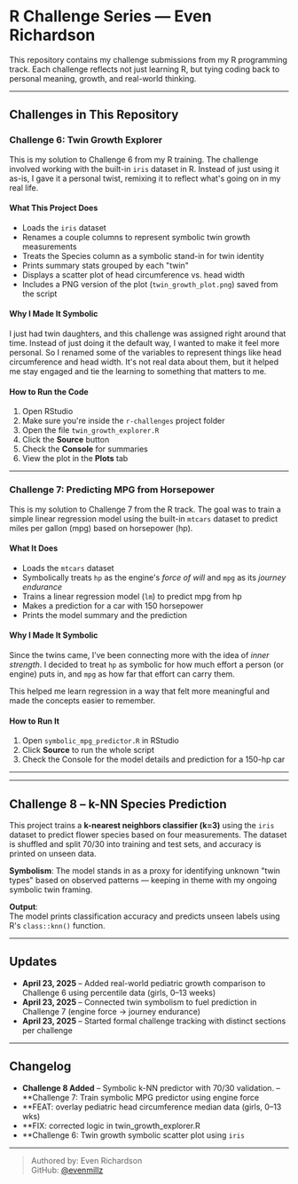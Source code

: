 # R Challenge Series — Even Richardson

This repository contains my challenge submissions from my R programming track. Each challenge reflects not just learning R, but tying coding back to personal meaning, growth, and real-world thinking.

---

## Challenges in This Repository

### Challenge 6: Twin Growth Explorer

This is my solution to Challenge 6 from my R training. The challenge involved working with the built-in `iris` dataset in R. Instead of just using it as-is, I gave it a personal twist, remixing it to reflect what's going on in my real life.

#### What This Project Does
- Loads the `iris` dataset
- Renames a couple columns to represent symbolic twin growth measurements
- Treats the Species column as a symbolic stand-in for twin identity
- Prints summary stats grouped by each "twin"
- Displays a scatter plot of head circumference vs. head width
- Includes a PNG version of the plot (`twin_growth_plot.png`) saved from the script

#### Why I Made It Symbolic
I just had twin daughters, and this challenge was assigned right around that time. Instead of just doing it the default way, I wanted to make it feel more personal. So I renamed some of the variables to represent things like head circumference and head width. It's not real data about them, but it helped me stay engaged and tie the learning to something that matters to me. 

#### How to Run the Code
1. Open RStudio
2. Make sure you're inside the `r-challenges` project folder
3. Open the file `twin_growth_explorer.R`
4. Click the **Source** button
5. Check the **Console** for summaries
6. View the plot in the **Plots** tab

---

### Challenge 7: Predicting MPG from Horsepower

This is my solution to Challenge 7 from the R track. The goal was to train a simple linear regression model using the built-in `mtcars` dataset to predict miles per gallon (mpg) based on horsepower (hp).

#### What It Does
- Loads the `mtcars` dataset
- Symbolically treats `hp` as the engine's *force of will* and `mpg` as its *journey endurance*
- Trains a linear regression model (`lm`) to predict mpg from hp
- Makes a prediction for a car with 150 horsepower
- Prints the model summary and the prediction

#### Why I Made It Symbolic
Since the twins came, I’ve been connecting more with the idea of *inner strength*. I decided to treat `hp` as symbolic for how much effort a person (or engine) puts in, and `mpg` as how far that effort can carry them.

This helped me learn regression in a way that felt more meaningful and made the concepts easier to remember.

#### How to Run It
1. Open `symbolic_mpg_predictor.R` in RStudio
2. Click **Source** to run the whole script
3. Check the Console for the model details and prediction for a 150-hp car

---

---

## Challenge 8 – k-NN Species Prediction

This project trains a **k-nearest neighbors classifier (k=3)** using the `iris` dataset to predict flower species based on four measurements. The dataset is shuffled and split 70/30 into training and test sets, and accuracy is printed on unseen data.

**Symbolism**: The model stands in as a proxy for identifying unknown "twin types" based on observed patterns — keeping in theme with my ongoing symbolic twin framing.

**Output**:  
The model prints classification accuracy and predicts unseen labels using R's `class::knn()` function.

---
## Updates

- **April 23, 2025** – Added real-world pediatric growth comparison to Challenge 6 using percentile data (girls, 0–13 weeks)
- **April 23, 2025** – Connected twin symbolism to fuel prediction in Challenge 7 (engine force → journey endurance)
- **April 23, 2025** – Started formal challenge tracking with distinct sections per challenge

---

## Changelog
- **Challenge 8 Added** – Symbolic k-NN predictor with 70/30 validation.
– **Challenge 7: Train symbolic MPG predictor using engine force  
- **FEAT: overlay pediatric head circumference median data (girls, 0–13 wks)  
- **FIX: corrected logic in twin_growth_explorer.R  
- **Challenge 6: Twin growth symbolic scatter plot using `iris`

---
> Authored by: Even Richardson  
> GitHub: [@evenmillz](https://github.com/evenmillz)
